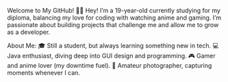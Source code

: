 Welcome to My GitHub! 👋🚀
Hey! I’m a 19-year-old currently studying for my diploma, balancing my love for coding with watching anime and gaming. I’m passionate about building projects that challenge me and allow me to grow as a developer.

About Me:
🎓 Still a student, but always learning something new in tech.
💻 Java enthusiast, diving deep into GUI design and programming.
🎮 Gamer and anime lover (my downtime fuel).
📸 Amateur photographer, capturing moments whenever I can.